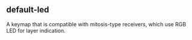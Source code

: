 ## default-led

A keymap that is compatible with mitosis-type receivers, which use RGB LED for layer indication.

